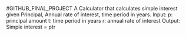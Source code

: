 #GITHUB_FINAL_PROJECT
A Calculator that calculates simple interest given Principal, Annual rate of interest, time period in years.
Input:
p: principal amount
t: time period in years
r: annual rate of interest
Output:
Simple interest = p*t*r
